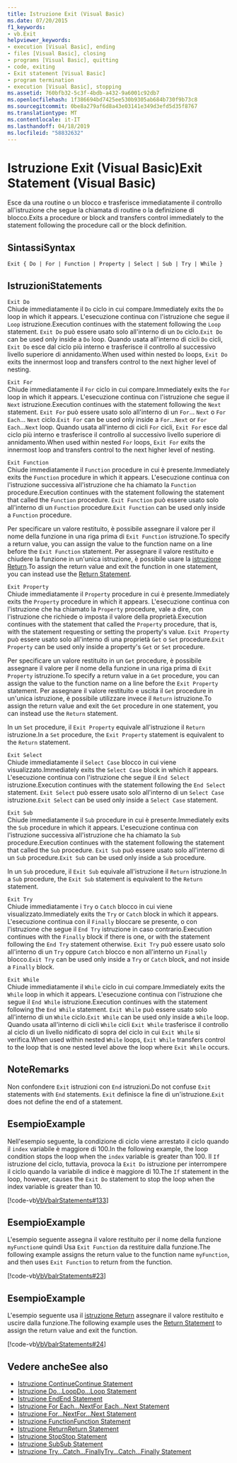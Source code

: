 ```yaml
---
title: Istruzione Exit (Visual Basic)
ms.date: 07/20/2015
f1_keywords:
- vb.Exit
helpviewer_keywords:
- execution [Visual Basic], ending
- files [Visual Basic], closing
- programs [Visual Basic], quitting
- code, exiting
- Exit statement [Visual Basic]
- program termination
- execution [Visual Basic], stopping
ms.assetid: 760bfb32-5c3f-4bdb-a432-9a6001c92db7
ms.openlocfilehash: 1f386694bd7425ee530b9305ab684b730f9b73c8
ms.sourcegitcommit: 0be8a279af6d8a43e03141e349d3efd5d35f8767
ms.translationtype: MT
ms.contentlocale: it-IT
ms.lasthandoff: 04/18/2019
ms.locfileid: "58832632"
---
```

# <a name="exit-statement-visual-basic"></a><span data-ttu-id="98eb6-102">Istruzione Exit (Visual Basic)</span><span class="sxs-lookup"><span data-stu-id="98eb6-102">Exit Statement (Visual Basic)</span></span>
<span data-ttu-id="98eb6-103">Esce da una routine o un blocco e trasferisce immediatamente il controllo all'istruzione che segue la chiamata di routine o la definizione di blocco.</span><span class="sxs-lookup"><span data-stu-id="98eb6-103">Exits a procedure or block and transfers control immediately to the statement following the procedure call or the block definition.</span></span>  
  
## <a name="syntax"></a><span data-ttu-id="98eb6-104">Sintassi</span><span class="sxs-lookup"><span data-stu-id="98eb6-104">Syntax</span></span>  
  
```  
Exit { Do | For | Function | Property | Select | Sub | Try | While }  
```  
  
## <a name="statements"></a><span data-ttu-id="98eb6-105">Istruzioni</span><span class="sxs-lookup"><span data-stu-id="98eb6-105">Statements</span></span>  
 `Exit Do`  
 <span data-ttu-id="98eb6-106">Chiude immediatamente il `Do` ciclo in cui compare.</span><span class="sxs-lookup"><span data-stu-id="98eb6-106">Immediately exits the `Do` loop in which it appears.</span></span> <span data-ttu-id="98eb6-107">L'esecuzione continua con l'istruzione che segue il `Loop` istruzione.</span><span class="sxs-lookup"><span data-stu-id="98eb6-107">Execution continues with the statement following the `Loop` statement.</span></span> <span data-ttu-id="98eb6-108">`Exit Do` può essere usato solo all'interno di un `Do` ciclo.</span><span class="sxs-lookup"><span data-stu-id="98eb6-108">`Exit Do` can be used only inside a `Do` loop.</span></span> <span data-ttu-id="98eb6-109">Quando usata all'interno di cicli `Do` cicli, `Exit Do` esce dal ciclo più interno e trasferisce il controllo al successivo livello superiore di annidamento.</span><span class="sxs-lookup"><span data-stu-id="98eb6-109">When used within nested `Do` loops, `Exit Do` exits the innermost loop and transfers control to the next higher level of nesting.</span></span>  
  
 `Exit For`  
 <span data-ttu-id="98eb6-110">Chiude immediatamente il `For` ciclo in cui compare.</span><span class="sxs-lookup"><span data-stu-id="98eb6-110">Immediately exits the `For` loop in which it appears.</span></span> <span data-ttu-id="98eb6-111">L'esecuzione continua con l'istruzione che segue il `Next` istruzione.</span><span class="sxs-lookup"><span data-stu-id="98eb6-111">Execution continues with the statement following the `Next` statement.</span></span> <span data-ttu-id="98eb6-112">`Exit For` può essere usato solo all'interno di un `For`... `Next` o `For Each`... `Next` ciclo.</span><span class="sxs-lookup"><span data-stu-id="98eb6-112">`Exit For` can be used only inside a `For`...`Next` or `For Each`...`Next` loop.</span></span> <span data-ttu-id="98eb6-113">Quando usata all'interno di cicli `For` cicli, `Exit For` esce dal ciclo più interno e trasferisce il controllo al successivo livello superiore di annidamento.</span><span class="sxs-lookup"><span data-stu-id="98eb6-113">When used within nested `For` loops, `Exit For` exits the innermost loop and transfers control to the next higher level of nesting.</span></span>  
  
 `Exit Function`  
 <span data-ttu-id="98eb6-114">Chiude immediatamente il `Function` procedure in cui è presente.</span><span class="sxs-lookup"><span data-stu-id="98eb6-114">Immediately exits the `Function` procedure in which it appears.</span></span> <span data-ttu-id="98eb6-115">L'esecuzione continua con l'istruzione successiva all'istruzione che ha chiamato la `Function` procedure.</span><span class="sxs-lookup"><span data-stu-id="98eb6-115">Execution continues with the statement following the statement that called the `Function` procedure.</span></span> <span data-ttu-id="98eb6-116">`Exit Function` può essere usato solo all'interno di un `Function` procedure.</span><span class="sxs-lookup"><span data-stu-id="98eb6-116">`Exit Function` can be used only inside a `Function` procedure.</span></span>  
  
 <span data-ttu-id="98eb6-117">Per specificare un valore restituito, è possibile assegnare il valore per il nome della funzione in una riga prima di `Exit Function` istruzione.</span><span class="sxs-lookup"><span data-stu-id="98eb6-117">To specify a return value, you can assign the value to the function name on a line before the `Exit Function` statement.</span></span> <span data-ttu-id="98eb6-118">Per assegnare il valore restituito e chiudere la funzione in un'unica istruzione, è possibile usare la [istruzione Return](../../../visual-basic/language-reference/statements/return-statement.md).</span><span class="sxs-lookup"><span data-stu-id="98eb6-118">To assign the return value and exit the function in one statement, you can instead use the [Return Statement](../../../visual-basic/language-reference/statements/return-statement.md).</span></span>  
  
 `Exit Property`  
 <span data-ttu-id="98eb6-119">Chiude immediatamente il `Property` procedure in cui è presente.</span><span class="sxs-lookup"><span data-stu-id="98eb6-119">Immediately exits the `Property` procedure in which it appears.</span></span> <span data-ttu-id="98eb6-120">L'esecuzione continua con l'istruzione che ha chiamato la `Property` procedure, vale a dire, con l'istruzione che richiede o imposta il valore della proprietà.</span><span class="sxs-lookup"><span data-stu-id="98eb6-120">Execution continues with the statement that called the `Property` procedure, that is, with the statement requesting or setting the property's value.</span></span> <span data-ttu-id="98eb6-121">`Exit Property` può essere usato solo all'interno di una proprietà `Get` o `Set` procedure.</span><span class="sxs-lookup"><span data-stu-id="98eb6-121">`Exit Property` can be used only inside a property's `Get` or `Set` procedure.</span></span>  
  
 <span data-ttu-id="98eb6-122">Per specificare un valore restituito in un `Get` procedure, è possibile assegnare il valore per il nome della funzione in una riga prima di `Exit Property` istruzione.</span><span class="sxs-lookup"><span data-stu-id="98eb6-122">To specify a return value in a `Get` procedure, you can assign the value to the function name on a line before the `Exit Property` statement.</span></span> <span data-ttu-id="98eb6-123">Per assegnare il valore restituito e uscita il `Get` procedure in un'unica istruzione, è possibile utilizzare invece il `Return` istruzione.</span><span class="sxs-lookup"><span data-stu-id="98eb6-123">To assign the return value and exit the `Get` procedure in one statement, you can instead use the `Return` statement.</span></span>  
  
 <span data-ttu-id="98eb6-124">In un `Set` procedure, il `Exit Property` equivale all'istruzione il `Return` istruzione.</span><span class="sxs-lookup"><span data-stu-id="98eb6-124">In a `Set` procedure, the `Exit Property` statement is equivalent to the `Return` statement.</span></span>  
  
 `Exit Select`  
 <span data-ttu-id="98eb6-125">Chiude immediatamente il `Select Case` blocco in cui viene visualizzato.</span><span class="sxs-lookup"><span data-stu-id="98eb6-125">Immediately exits the `Select Case` block in which it appears.</span></span> <span data-ttu-id="98eb6-126">L'esecuzione continua con l'istruzione che segue il `End Select` istruzione.</span><span class="sxs-lookup"><span data-stu-id="98eb6-126">Execution continues with the statement following the `End Select` statement.</span></span> <span data-ttu-id="98eb6-127">`Exit Select` può essere usato solo all'interno di un `Select Case` istruzione.</span><span class="sxs-lookup"><span data-stu-id="98eb6-127">`Exit Select` can be used only inside a `Select Case` statement.</span></span>  
  
 `Exit Sub`  
 <span data-ttu-id="98eb6-128">Chiude immediatamente il `Sub` procedure in cui è presente.</span><span class="sxs-lookup"><span data-stu-id="98eb6-128">Immediately exits the `Sub` procedure in which it appears.</span></span> <span data-ttu-id="98eb6-129">L'esecuzione continua con l'istruzione successiva all'istruzione che ha chiamato la `Sub` procedure.</span><span class="sxs-lookup"><span data-stu-id="98eb6-129">Execution continues with the statement following the statement that called the `Sub` procedure.</span></span> <span data-ttu-id="98eb6-130">`Exit Sub` può essere usato solo all'interno di un `Sub` procedure.</span><span class="sxs-lookup"><span data-stu-id="98eb6-130">`Exit Sub` can be used only inside a `Sub` procedure.</span></span>  
  
 <span data-ttu-id="98eb6-131">In un `Sub` procedure, il `Exit Sub` equivale all'istruzione il `Return` istruzione.</span><span class="sxs-lookup"><span data-stu-id="98eb6-131">In a `Sub` procedure, the `Exit Sub` statement is equivalent to the `Return` statement.</span></span>  
  
 `Exit Try`  
 <span data-ttu-id="98eb6-132">Chiude immediatamente i `Try` o `Catch` blocco in cui viene visualizzato.</span><span class="sxs-lookup"><span data-stu-id="98eb6-132">Immediately exits the `Try` or `Catch` block in which it appears.</span></span> <span data-ttu-id="98eb6-133">L'esecuzione continua con il `Finally` bloccare se presente, o con l'istruzione che segue il `End Try` istruzione in caso contrario.</span><span class="sxs-lookup"><span data-stu-id="98eb6-133">Execution continues with the `Finally` block if there is one, or with the statement following the `End Try` statement otherwise.</span></span> <span data-ttu-id="98eb6-134">`Exit Try` può essere usato solo all'interno di un `Try` oppure `Catch` blocco e non all'interno un `Finally` blocco.</span><span class="sxs-lookup"><span data-stu-id="98eb6-134">`Exit Try` can be used only inside a `Try` or `Catch` block, and not inside a `Finally` block.</span></span>  
  
 `Exit While`  
 <span data-ttu-id="98eb6-135">Chiude immediatamente il `While` ciclo in cui compare.</span><span class="sxs-lookup"><span data-stu-id="98eb6-135">Immediately exits the `While` loop in which it appears.</span></span> <span data-ttu-id="98eb6-136">L'esecuzione continua con l'istruzione che segue il `End While` istruzione.</span><span class="sxs-lookup"><span data-stu-id="98eb6-136">Execution continues with the statement following the `End While` statement.</span></span> <span data-ttu-id="98eb6-137">`Exit While` può essere usato solo all'interno di un `While` ciclo.</span><span class="sxs-lookup"><span data-stu-id="98eb6-137">`Exit While` can be used only inside a `While` loop.</span></span> <span data-ttu-id="98eb6-138">Quando usata all'interno di cicli `While` cicli `Exit While` trasferisce il controllo al ciclo di un livello nidificato di sopra del ciclo in cui `Exit While` si verifica.</span><span class="sxs-lookup"><span data-stu-id="98eb6-138">When used within nested `While` loops, `Exit While` transfers control to the loop that is one nested level above the loop where `Exit While` occurs.</span></span>  
  
## <a name="remarks"></a><span data-ttu-id="98eb6-139">Note</span><span class="sxs-lookup"><span data-stu-id="98eb6-139">Remarks</span></span>  
 <span data-ttu-id="98eb6-140">Non confondere `Exit` istruzioni con `End` istruzioni.</span><span class="sxs-lookup"><span data-stu-id="98eb6-140">Do not confuse `Exit` statements with `End` statements.</span></span> <span data-ttu-id="98eb6-141">`Exit` definisce la fine di un'istruzione.</span><span class="sxs-lookup"><span data-stu-id="98eb6-141">`Exit` does not define the end of a statement.</span></span>  
  
## <a name="example"></a><span data-ttu-id="98eb6-142">Esempio</span><span class="sxs-lookup"><span data-stu-id="98eb6-142">Example</span></span>  
 <span data-ttu-id="98eb6-143">Nell'esempio seguente, la condizione di ciclo viene arrestato il ciclo quando il `index` variabile è maggiore di 100.</span><span class="sxs-lookup"><span data-stu-id="98eb6-143">In the following example, the loop condition stops the loop when the `index` variable is greater than 100.</span></span> <span data-ttu-id="98eb6-144">Il `If` istruzione del ciclo, tuttavia, provoca la `Exit Do` istruzione per interrompere il ciclo quando la variabile di indice è maggiore di 10.</span><span class="sxs-lookup"><span data-stu-id="98eb6-144">The `If` statement in the loop, however, causes the `Exit Do` statement to stop the loop when the index variable is greater than 10.</span></span>  
  
 [!code-vb[VbVbalrStatements#133](~/samples/snippets/visualbasic/VS_Snippets_VBCSharp/VbVbalrStatements/VB/class10.vb#133)]  
  
## <a name="example"></a><span data-ttu-id="98eb6-145">Esempio</span><span class="sxs-lookup"><span data-stu-id="98eb6-145">Example</span></span>  
 <span data-ttu-id="98eb6-146">L'esempio seguente assegna il valore restituito per il nome della funzione `myFunction`e quindi Usa `Exit Function` da restituire dalla funzione.</span><span class="sxs-lookup"><span data-stu-id="98eb6-146">The following example assigns the return value to the function name `myFunction`, and then uses `Exit Function` to return from the function.</span></span>  
  
 [!code-vb[VbVbalrStatements#23](~/samples/snippets/visualbasic/VS_Snippets_VBCSharp/VbVbalrStatements/VB/Class1.vb#23)]  
  
## <a name="example"></a><span data-ttu-id="98eb6-147">Esempio</span><span class="sxs-lookup"><span data-stu-id="98eb6-147">Example</span></span>  
 <span data-ttu-id="98eb6-148">L'esempio seguente usa il [istruzione Return](../../../visual-basic/language-reference/statements/return-statement.md) assegnare il valore restituito e uscire dalla funzione.</span><span class="sxs-lookup"><span data-stu-id="98eb6-148">The following example uses the [Return Statement](../../../visual-basic/language-reference/statements/return-statement.md) to assign the return value and exit the function.</span></span>  
  
 [!code-vb[VbVbalrStatements#24](~/samples/snippets/visualbasic/VS_Snippets_VBCSharp/VbVbalrStatements/VB/Class1.vb#24)]  
  
## <a name="see-also"></a><span data-ttu-id="98eb6-149">Vedere anche</span><span class="sxs-lookup"><span data-stu-id="98eb6-149">See also</span></span>

- [<span data-ttu-id="98eb6-150">Istruzione Continue</span><span class="sxs-lookup"><span data-stu-id="98eb6-150">Continue Statement</span></span>](../../../visual-basic/language-reference/statements/continue-statement.md)
- [<span data-ttu-id="98eb6-151">Istruzione Do...Loop</span><span class="sxs-lookup"><span data-stu-id="98eb6-151">Do...Loop Statement</span></span>](../../../visual-basic/language-reference/statements/do-loop-statement.md)
- [<span data-ttu-id="98eb6-152">Istruzione End</span><span class="sxs-lookup"><span data-stu-id="98eb6-152">End Statement</span></span>](../../../visual-basic/language-reference/statements/end-statement.md)
- [<span data-ttu-id="98eb6-153">Istruzione For Each...Next</span><span class="sxs-lookup"><span data-stu-id="98eb6-153">For Each...Next Statement</span></span>](../../../visual-basic/language-reference/statements/for-each-next-statement.md)
- [<span data-ttu-id="98eb6-154">Istruzione For...Next</span><span class="sxs-lookup"><span data-stu-id="98eb6-154">For...Next Statement</span></span>](../../../visual-basic/language-reference/statements/for-next-statement.md)
- [<span data-ttu-id="98eb6-155">Istruzione Function</span><span class="sxs-lookup"><span data-stu-id="98eb6-155">Function Statement</span></span>](../../../visual-basic/language-reference/statements/function-statement.md)
- [<span data-ttu-id="98eb6-156">Istruzione Return</span><span class="sxs-lookup"><span data-stu-id="98eb6-156">Return Statement</span></span>](../../../visual-basic/language-reference/statements/return-statement.md)
- [<span data-ttu-id="98eb6-157">Istruzione Stop</span><span class="sxs-lookup"><span data-stu-id="98eb6-157">Stop Statement</span></span>](../../../visual-basic/language-reference/statements/stop-statement.md)
- [<span data-ttu-id="98eb6-158">Istruzione Sub</span><span class="sxs-lookup"><span data-stu-id="98eb6-158">Sub Statement</span></span>](../../../visual-basic/language-reference/statements/sub-statement.md)
- [<span data-ttu-id="98eb6-159">Istruzione Try...Catch...Finally</span><span class="sxs-lookup"><span data-stu-id="98eb6-159">Try...Catch...Finally Statement</span></span>](../../../visual-basic/language-reference/statements/try-catch-finally-statement.md)
